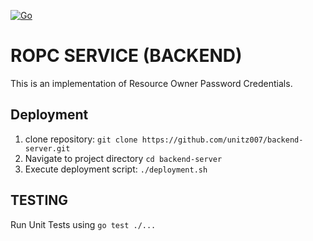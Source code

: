 [![Go](https://github.com/unitz007/ropc-service/actions/workflows/go.yml/badge.svg)](https://github.com/unitz007/backend-server/actions/workflows/go.yml)

# ROPC SERVICE (BACKEND) 

This is an implementation of Resource Owner Password Credentials.

## Deployment ##
1. clone repository: `git clone https://github.com/unitz007/backend-server.git `
2. Navigate to project directory `cd backend-server`
3. Execute deployment script: `./deployment.sh`

## TESTING ##
Run Unit Tests using `go test ./...`
